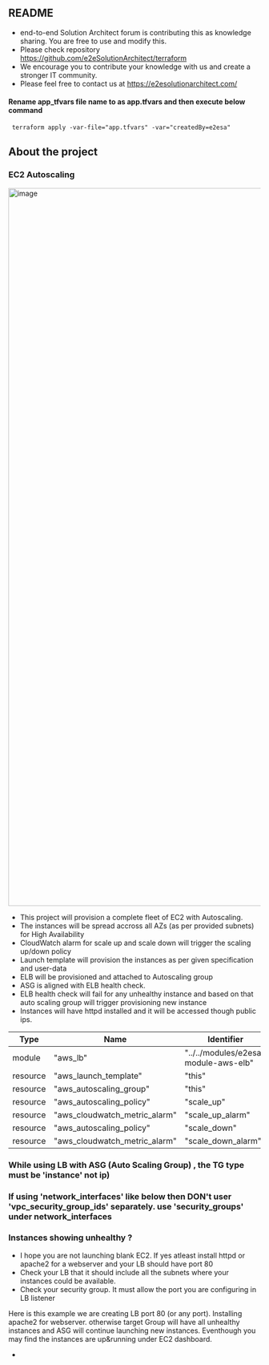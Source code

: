 

## README
- end-to-end Solution Architect forum is contributing this as knowledge sharing. You are free to use and modify this. 
- Please check repository https://github.com/e2eSolutionArchitect/terraform
- We encourage you to contribute your knowledge with us and create a stronger IT community.
- Please feel free to contact us at https://e2esolutionarchitect.com/

#### Rename app_tfvars file name to as app.tfvars and then execute  below command
```
 terraform apply -var-file="app.tfvars" -var="createdBy=e2esa"
```
## About the project
### EC2 Autoscaling

<img width="1433" alt="image" src="https://user-images.githubusercontent.com/62712515/187027488-697eed70-2213-48f7-b70c-a98a2920e7b2.png">


- This project will provision a complete fleet of EC2 with Autoscaling. 
- The instances will be spread accross all AZs (as per provided subnets) for High Availability
- CloudWatch alarm for scale up and scale down will trigger the scaling up/down policy
- Launch template will provision the instances as per given specification and user-data
- ELB will be provisioned and attached to Autoscaling group
- ASG is aligned with ELB health check. 
- ELB health check will fail for any unhealthy instance and based on that auto scaling group will trigger provisioning new instance
- Instances will have httpd installed and it will be accessed though public ips. 


| Type  | Name | Identifier | Source |
| ------ | ------- | ------ | ------- |
| module | "aws_lb" | "../../modules/e2esa-module-aws-elb" | main.tf |
| resource | "aws_launch_template" | "this" | autoscaling.tf |
| resource | "aws_autoscaling_group" | "this" | autoscaling.tf |
| resource | "aws_autoscaling_policy" | "scale_up" | autoscaling.tf |
| resource | "aws_cloudwatch_metric_alarm" | "scale_up_alarm" | autoscaling.tf |
| resource | "aws_autoscaling_policy" | "scale_down" | autoscaling.tf |
| resource | "aws_cloudwatch_metric_alarm" | "scale_down_alarm" | autoscaling.tf |

### While using LB with ASG (Auto Scaling Group) , the TG type  must be 'instance' not ip)

### If using 'network_interfaces' like below then DON't user 'vpc_security_group_ids' separately. use 'security_groups' under network_interfaces

### Instances showing unhealthy ?
- I hope you are not launching blank EC2. If yes atleast install httpd or apache2 for a webserver and your LB should have port 80
- Check your LB that it should include all the subnets where your instances could be available. 
- Check your security group. It must allow the port you are configuring in LB listener 

Here is this example we are creating LB port 80 (or any port). Installing apache2 for webserver. otherwise target Group will have all unhealthy instances and ASG will continue launching new instances. Eventhough you may find the instances are up&running under EC2 dashboard. 

-
